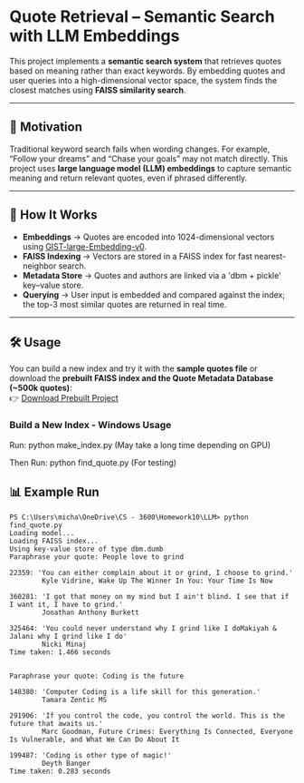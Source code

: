 # Quote Retrieval – Semantic Search with LLM Embeddings  

This project implements a **semantic search system** that retrieves quotes based on meaning rather than exact keywords. By embedding quotes and user queries into a high-dimensional vector space, the system finds the closest matches using **FAISS similarity search**.  

---

## 🎯 Motivation  

Traditional keyword search fails when wording changes. For example, “Follow your dreams” and “Chase your goals” may not match directly. This project uses **large language model (LLM) embeddings** to capture semantic meaning and return relevant quotes, even if phrased differently.  

---

## 🚀 How It Works  

- **Embeddings** → Quotes are encoded into 1024-dimensional vectors using [GIST-large-Embedding-v0](https://huggingface.co/avsolatorio/GIST-large-Embedding-v0).  
- **FAISS Indexing** → Vectors are stored in a FAISS index for fast nearest-neighbor search.  
- **Metadata Store** → Quotes and authors are linked via a 'dbm + pickle' key–value store.  
- **Querying** → User input is embedded and compared against the index; the top-3 most similar quotes are returned in real time.  

---

## 🛠 Usage  

You can build a new index and try it with the **sample quotes file** or download the **prebuilt FAISS index and the Quote Metadata Database (~500k quotes)**:  
👉 [Download Prebuilt Project](https://your-google-drive-link.com)  

### Build a New Index - Windows Usage
Run: python make_index.py (May take a long time depending on GPU)

Then Run: python find_quote.py (For testing)

## 📊 Example Run  

    PS C:\Users\micha\OneDrive\CS - 3600\Homework10\LLM> python find_quote.py
    Loading model...
    Loading FAISS index...
    Using key-value store of type dbm.dumb
    Paraphrase your quote: People love to grind

    22359: 'You can either complain about it or grind, I choose to grind.'
            Kyle Vidrine, Wake Up The Winner In You: Your Time Is Now

    360281: 'I got that money on my mind but I ain't blind. I see that if I want it, I have to grind.'
            Jonathan Anthony Burkett

    325464: 'You could never understand why I grind like I doMakiyah & Jalani why I grind like I do'
            Nicki Minaj
    Time taken: 1.466 seconds


    Paraphrase your quote: Coding is the future

    148380: 'Computer Coding is a life skill for this generation.'
            Tamara Zentic MS

    291906: 'If you control the code, you control the world. This is the future that awaits us.'
            Marc Goodman, Future Crimes: Everything Is Connected, Everyone Is Vulnerable, and What We Can Do About It

    199487: 'Coding is other type of magic!'
            Deyth Banger
    Time taken: 0.283 seconds
